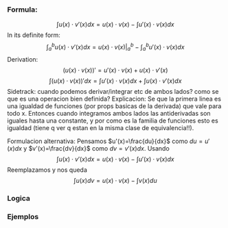### Formula:
$$\int u(x)\cdot v'(x)dx=u(x)\cdot v(x) - \int u'(x) \cdot v(x)dx$$ In its definite form: 
$$\int_a^b u(x)\cdot v'(x)dx=u(x)\cdot v(x)\Bigg\vert_a^b - \int_a^b u'(x) \cdot v(x)dx$$
Derivation:
$$\Big(u(x)\cdot v(x)\Big)'=u'(x)\cdot v(x)+u(x)\cdot v'(x)$$
$$\int\Big(u(x)\cdot v(x)\Big)'dx=\int u'(x)\cdot v(x)dx+\int u(x)\cdot v'(x)dx$$
Sidetrack: cuando podemos derivar/integrar etc de ambos lados? como se que es una operacion bien definida? Explicacion: Se que la primera linea es una igualdad de funciones (por props basicas de la derivada) que vale para todo x. Entonces cuando integramos ambos lados las antiderivadas son iguales hasta una constante, y por como es la familia de funciones esto es igualdad (tiene q ver q estan en la misma clase de equivalencia!!).   

Formulacion alternativa: Pensamos $u'(x)=\frac{du}{dx}$ como $du=u'(x)dx$ y $v'(x)=\frac{dv}{dx}$ como $dv=v'(x)dx$. Usando $$\int u(x)\cdot v'(x)dx=u(x)\cdot v(x) - \int u'(x) \cdot v(x)dx$$
Reemplazamos y nos queda
$$\int u(x)dv=u(x)\cdot v(x) - \int v(x)du$$
### Logica
### Ejemplos
